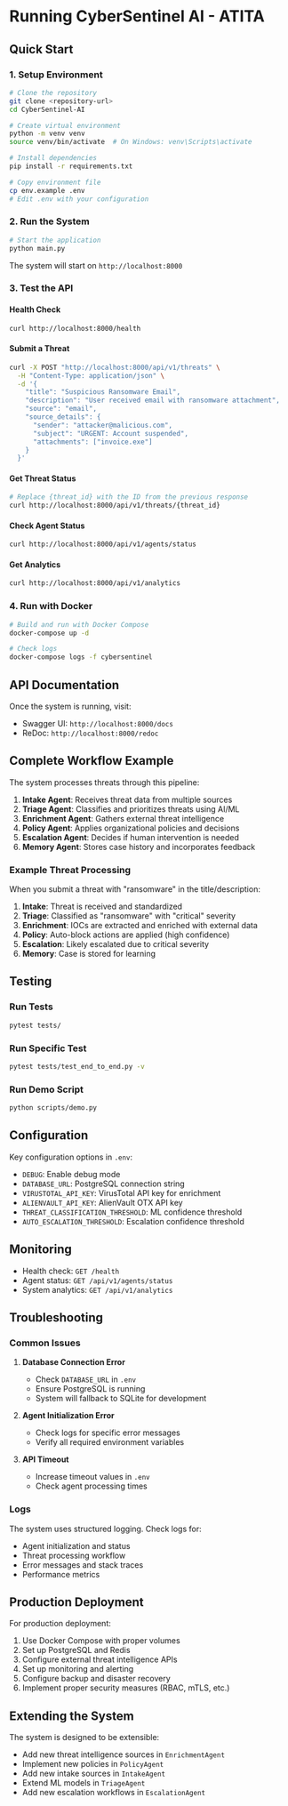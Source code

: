 # Running CyberSentinel AI - ATITA

## Quick Start

### 1. Setup Environment

```bash
# Clone the repository
git clone <repository-url>
cd CyberSentinel-AI

# Create virtual environment
python -m venv venv
source venv/bin/activate  # On Windows: venv\Scripts\activate

# Install dependencies
pip install -r requirements.txt

# Copy environment file
cp env.example .env
# Edit .env with your configuration
```

### 2. Run the System

```bash
# Start the application
python main.py
```

The system will start on `http://localhost:8000`

### 3. Test the API

#### Health Check
```bash
curl http://localhost:8000/health
```

#### Submit a Threat
```bash
curl -X POST "http://localhost:8000/api/v1/threats" \
  -H "Content-Type: application/json" \
  -d '{
    "title": "Suspicious Ransomware Email",
    "description": "User received email with ransomware attachment",
    "source": "email",
    "source_details": {
      "sender": "attacker@malicious.com",
      "subject": "URGENT: Account suspended",
      "attachments": ["invoice.exe"]
    }
  }'
```

#### Get Threat Status
```bash
# Replace {threat_id} with the ID from the previous response
curl http://localhost:8000/api/v1/threats/{threat_id}
```

#### Check Agent Status
```bash
curl http://localhost:8000/api/v1/agents/status
```

#### Get Analytics
```bash
curl http://localhost:8000/api/v1/analytics
```

### 4. Run with Docker

```bash
# Build and run with Docker Compose
docker-compose up -d

# Check logs
docker-compose logs -f cybersentinel
```

## API Documentation

Once the system is running, visit:
- Swagger UI: `http://localhost:8000/docs`
- ReDoc: `http://localhost:8000/redoc`

## Complete Workflow Example

The system processes threats through this pipeline:

1. **Intake Agent**: Receives threat data from multiple sources
2. **Triage Agent**: Classifies and prioritizes threats using AI/ML
3. **Enrichment Agent**: Gathers external threat intelligence
4. **Policy Agent**: Applies organizational policies and decisions
5. **Escalation Agent**: Decides if human intervention is needed
6. **Memory Agent**: Stores case history and incorporates feedback

### Example Threat Processing

When you submit a threat with "ransomware" in the title/description:

1. **Intake**: Threat is received and standardized
2. **Triage**: Classified as "ransomware" with "critical" severity
3. **Enrichment**: IOCs are extracted and enriched with external data
4. **Policy**: Auto-block actions are applied (high confidence)
5. **Escalation**: Likely escalated due to critical severity
6. **Memory**: Case is stored for learning

## Testing

### Run Tests
```bash
pytest tests/
```

### Run Specific Test
```bash
pytest tests/test_end_to_end.py -v
```

### Run Demo Script
```bash
python scripts/demo.py
```

## Configuration

Key configuration options in `.env`:

- `DEBUG`: Enable debug mode
- `DATABASE_URL`: PostgreSQL connection string
- `VIRUSTOTAL_API_KEY`: VirusTotal API key for enrichment
- `ALIENVAULT_API_KEY`: AlienVault OTX API key
- `THREAT_CLASSIFICATION_THRESHOLD`: ML confidence threshold
- `AUTO_ESCALATION_THRESHOLD`: Escalation confidence threshold

## Monitoring

- Health check: `GET /health`
- Agent status: `GET /api/v1/agents/status`
- System analytics: `GET /api/v1/analytics`

## Troubleshooting

### Common Issues

1. **Database Connection Error**
   - Check `DATABASE_URL` in `.env`
   - Ensure PostgreSQL is running
   - System will fallback to SQLite for development

2. **Agent Initialization Error**
   - Check logs for specific error messages
   - Verify all required environment variables

3. **API Timeout**
   - Increase timeout values in `.env`
   - Check agent processing times

### Logs

The system uses structured logging. Check logs for:
- Agent initialization and status
- Threat processing workflow
- Error messages and stack traces
- Performance metrics

## Production Deployment

For production deployment:

1. Use Docker Compose with proper volumes
2. Set up PostgreSQL and Redis
3. Configure external threat intelligence APIs
4. Set up monitoring and alerting
5. Configure backup and disaster recovery
6. Implement proper security measures (RBAC, mTLS, etc.)

## Extending the System

The system is designed to be extensible:

- Add new threat intelligence sources in `EnrichmentAgent`
- Implement new policies in `PolicyAgent`
- Add new intake sources in `IntakeAgent`
- Extend ML models in `TriageAgent`
- Add new escalation workflows in `EscalationAgent` 